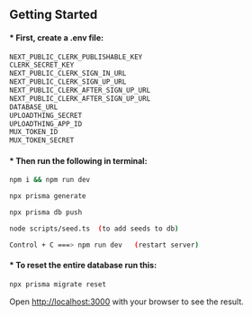 ## Getting Started

####            * First, create a .env file:

```bash
NEXT_PUBLIC_CLERK_PUBLISHABLE_KEY
CLERK_SECRET_KEY
NEXT_PUBLIC_CLERK_SIGN_IN_URL
NEXT_PUBLIC_CLERK_SIGN_UP_URL
NEXT_PUBLIC_CLERK_AFTER_SIGN_UP_URL
NEXT_PUBLIC_CLERK_AFTER_SIGN_UP_URL
DATABASE_URL
UPLOADTHING_SECRET
UPLOADTHING_APP_ID
MUX_TOKEN_ID
MUX_TOKEN_SECRET
```

####            * Then run the following in terminal:

```bash
npm i && npm run dev

npx prisma generate

npx prisma db push

node scripts/seed.ts  (to add seeds to db)

Control + C ===> npm run dev   (restart server) 
```

####            * To reset the entire database run this:

```bash
npx prisma migrate reset
```

Open [http://localhost:3000](http://localhost:3000) with your browser to see the result.
